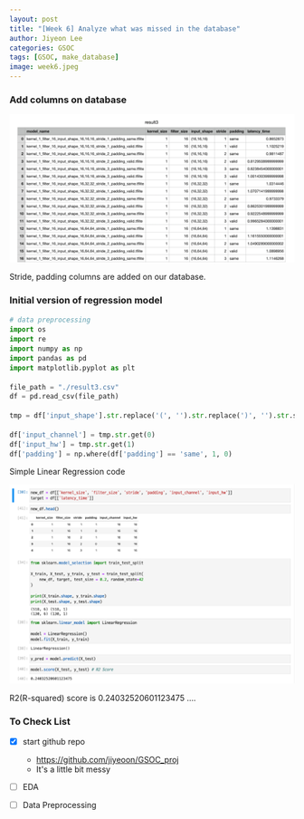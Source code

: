 ```yaml
---
layout: post
title: "[Week 6] Analyze what was missed in the database"
author: Jiyeon Lee
categories: GSOC
tags: [GSOC, make_database]
image: week6.jpeg
---
```


### Add columns on database

![img](assets/img/week6/img1.png)

Stride, padding columns are added on our database.

### Initial version of regression model

```python
# data preprocessing
import os
import re
import numpy as np
import pandas as pd
import matplotlib.pyplot as plt

file_path = "./result3.csv"
df = pd.read_csv(file_path)

tmp = df['input_shape'].str.replace('(', '').str.replace(')', '').str.split(',')

df['input_channel'] = tmp.str.get(0)
df['input_hw'] = tmp.str.get(1)
df['padding'] = np.where(df['padding'] == 'same', 1, 0)
```

Simple Linear Regression code

![img](assets/img/week6/img2.png)

R2(R-squared) score is 0.24032520601123475 ....


### To Check List

- [x] start github repo
  - <https://github.com/jiyeoon/GSOC_proj>
  - It's a little bit messy 
- [ ] EDA
- [ ] Data Preprocessing

